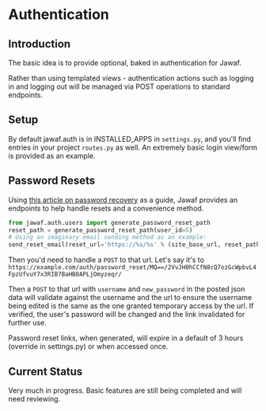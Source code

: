 # Authentication

## Introduction

The basic idea is to provide optional, baked in authentication for Jawaf.

Rather than using templated views - authentication actions such as logging in and logging out will be managed via
POST operations to standard endpoints.

## Setup

By default jawaf.auth is in INSTALLED_APPS in `settings.py`, and you'll find entries in your project `routes.py` as well.
An extremely basic login view/form is provided as an example.

## Password Resets

Using [this article on password recovery](https://paragonie.com/blog/2016/09/untangling-forget-me-knot-secure-account-recovery-made-simple#secure-password-reset-tokens) as a guide, Jawaf provides an endpoints to help handle resets and a convenience method.

```python
from jawaf.auth.users import generate_password_reset_path
reset_path = generate_password_reset_path(user_id=5)
# Using an imaginary email sending method as an example:
send_reset_email(reset_url='https://%s/%s' % (site_base_url, reset_path))
```

Then you'd need to handle a `POST` to that url. Let's say it's to `https://example.com/auth/password_reset/MQ==/2VvJH0hCCfN8cQ7ozGcWpbvL4FpzUfvuY7x3RIB7BaHB0APLjOmyzeqr/`

Then a `POST` to that url with `username` and `new_password` in the posted json data will validate against the username and the url to ensure the username being edited is the same as the one granted temporary access by the url. If verified, the user's password will be changed and the link invalidated for further use.

Password reset links, when generated, will expire in a default of 3 hours (override in settings.py) or when accessed once.

## Current Status

Very much in progress. Basic features are still being completed and will need reviewing.